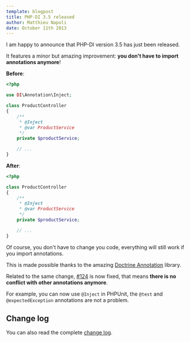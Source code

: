 ```yaml
---
template: blogpost
title: PHP-DI 3.5 released
author: Matthieu Napoli
date: October 11th 2013
---
```


I am happy to announce that PHP-DI version 3.5 has just been released.

It features a minor but amazing improvement: **you don't have to import annotations anymore**!

**Before**:

```php
<?php

use DI\Annotation\Inject;

class ProductController
{
    /**
     * @Inject
     * @var ProductService
     */
    private $productService;

    // ...
}
```

**After**:

```php
<?php

class ProductController
{
    /**
     * @Inject
     * @var ProductService
     */
    private $productService;

    // ...
}
```

Of course, you don't have to change you code, everything will still work if you import annotations.

This is made possible thanks to the amazing [Doctrine Annotation](https://github.com/doctrine/annotations) library.

Related to the same change, [#124](https://github.com/mnapoli/PHP-DI/issues/124) is now fixed, that means **there is
no conflict with other annotations anymore**.

For example, you can now use `@Inject` in PHPUnit, the `@test` and `@expectedException` annotations are not a problem.

## Change log

You can also read the complete [change log](../change-log.md).

